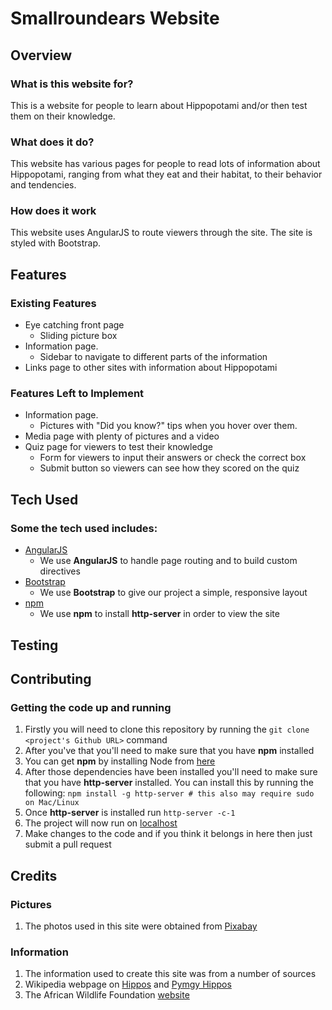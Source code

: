 # Smallroundears Website
 
## Overview
 
### What is this website for?
 
This is a website for people to learn about Hippopotami and/or then test them on their knowledge.
 
### What does it do?
 
This website has various pages for people to read lots of information about Hippopotami, ranging from what they eat and their habitat, to their behavior and tendencies.
 
### How does it work
 
This website uses AngularJS to route viewers through the site. The site is styled with Bootstrap.

## Features
 
### Existing Features
- Eye catching front page
  - Sliding picture box
- Information page.
  - Sidebar to navigate to different parts of the information
- Links page to other sites with information about Hippopotami

### Features Left to Implement

- Information page.
    - Pictures with "Did you know?" tips when you hover over them.
- Media page with plenty of pictures and a video
- Quiz page for viewers to test their knowledge
    - Form for viewers to input their answers or check the correct box
    - Submit button so viewers can see how they scored on the quiz

## Tech Used
### Some the tech used includes:
- [AngularJS](https://angularjs.org/)
    - We use **AngularJS** to handle page routing and to build custom directives
- [Bootstrap](http://getbootstrap.com/)
    - We use **Bootstrap** to give our project a simple, responsive layout
- [npm](https://www.npmjs.com/)
    - We use **npm** to install **http-server** in order to view the site

## Testing

## Contributing
 
### Getting the code up and running
1. Firstly you will need to clone this repository by running the ```git clone <project's Github URL>``` command
2. After you've that you'll need to make sure that you have **npm** installed
  1. You can get **npm** by installing Node from [here](https://nodejs.org/en/)
4. After those dependencies have been installed you'll need to make sure that you have **http-server** installed. You can install this by running the following: ```npm install -g http-server # this also may require sudo on Mac/Linux```
5. Once **http-server** is installed run ```http-server -c-1```
6. The project will now run on [localhost](http://127.0.0.1:8080)
7. Make changes to the code and if you think it belongs in here then just submit a pull request

## Credits

### Pictures
1. The photos used in this site were obtained from [Pixabay](https://pixabay.com/)

### Information
1. The information used to create this site was from a number of sources
  1. Wikipedia webpage on [Hippos](https://en.wikipedia.org/wiki/Hippopotamus) and [Pymgy Hippos](https://en.wikipedia.org/wiki/Pygmy_hippopotamus)
  2. The African Wildlife Foundation [website](http://www.awf.org/wildlife-conservation/hippopotamus)
